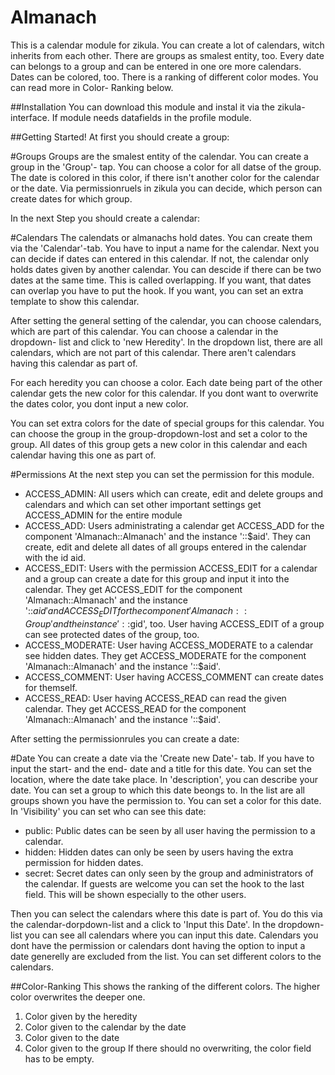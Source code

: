 Almanach
========
This is a calendar module for zikula. You can create a lot of calendars, witch inherits from each other. There are groups as smalest entity, too. Every date can belongs to a group and can be entered in one ore more calendars. Dates can be colored, too. There is a ranking of different color modes. You can read more in Color- Ranking below.

##Installation
You can download this module and instal it via the zikula- interface. If module needs datafields in the profile module.

##Getting Started!
At first you should create a group:

#Groups
Groups are the smalest entity of the calendar. You can create a group in the 'Group'- tap. You can choose a color for all datse of the group. The date is colored in this color, if there isn't another color for the calendar or the date. Via permissionruels in zikula you can decide, which person can create dates for which group.

In the next Step you should create a calendar:

#Calendars
The calendats or almanachs hold dates. You can create them via the 'Calendar'-tab. You have to input a name for the calendar. Next you can decide if dates can entered in this calendar. If not, the calendar only holds dates given by another calendar. You can descide if there can be two dates at the same time. This is called overlapping. If you want, that dates can overlap you have to put the hook. If you want, you can set an extra template to show this calendar.

After setting the general setting of the calendar, you can choose calendars, which are part of this calendar. You can choose a calendar in the dropdown- list and click to 'new Heredity'. In the dropdown list, there are all calendars, which are not part of this calendar. There aren't calendars having this calendar as part of. 

For each heredity you can choose a color. Each date being part of the other calendar gets the new color for this calendar. If you dont want to overwrite the dates color, you dont input a new color.

You can set extra colors for the date of special groups for this calendar. You can choose the group in the group-dropdown-lost and set a color to the group. All dates of this group gets a new color in this calendar and each calendar having this one as part of.

#Permissions
At the next step you can set the permission for this module. 
- ACCESS_ADMIN: All users which can create, edit and delete groups and calendars and which can set other important settings get ACCESS_ADMIN for the entire module
- ACCESS_ADD: Users administrating a calendar get ACCESS_ADD for the component 'Almanach::Almanach' and the instance '::$aid'. They can create, edit and delete all dates of all groups entered in the calendar with the id aid. 
- ACCESS_EDIT: Users with the permission ACCESS_EDIT for a calendar and a group can create a date for this group and input it into the calendar. They get ACCESS_EDIT for the component 'Almanach::Almanach' and the instance '::$aid' and ACCESS_EDIT for the component 'Almanach::Group' and the instance '::$gid', too. User having ACCESS_EDIT of a group can see protected dates of the group, too. 
- ACCESS_MODERATE: User having ACCESS_MODERATE to a calendar see hidden dates. They get ACCESS_MODERATE for the component 'Almanach::Almanach' and the instance '::$aid'.
- ACCESS_COMMENT: User having ACCESS_COMMENT can create dates for themself.
- ACCESS_READ: User having ACCESS_READ can read the given calendar. They get ACCESS_READ for the component 'Almanach::Almanach' and the instance '::$aid'.

After setting the permissionrules you can create a date:

#Date
You can create a date via the 'Create new Date'- tab. If you have to input the start- and the end- date and a title for this date. You can set the location, where the date take place. In 'description', you can describe your date. You can set a group to which this date beongs to. In the list are all groups shown you have the permission to. You can set a color for this date. In 'Visibility' you can set who can see this date:
- public: Public dates can be seen by all user having the permission to a calendar.
- hidden: Hidden dates can only be seen by users having the extra permission for hidden dates.
- secret: Secret dates can only seen by the group and administrators of the calendar.
If guests are welcome you can set the hook to the last field. This will be shown especially to the other users.

Then you can select the calendars where this date is part of. You do this via the calendar-dorpdown-list and a click to 'Input this Date'. In the dropdown-list you can see all calendars where you can input this date. Calendars you dont have the permission or calendars dont having the option to input a date generelly are excluded from the list. You can set different colors to the calendars.

##Color-Ranking
This shows the ranking of the different colors. The higher color overwrites the deeper one.
1. Color given by the heredity
2. Color given to the calendar by the date
3. Color given to the date
4. Color given to the group
If there should no overwriting, the color field has to be empty.

